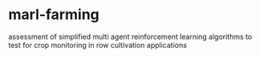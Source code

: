 # marl-farming
assessment of simplified multi agent reinforcement learning algorithms to test for crop monitoring in row cultivation applications

